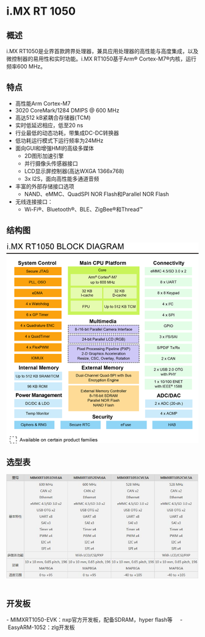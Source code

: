 # i.MX RT 1050
## 概述
i.MX RT1050是业界首款跨界处理器，兼具应用处理器的高性能与高度集成，以及微控制器的易用性和实时功能。i.MX RT1050基于Arm® Cortex-M7®内核，运行频率600 MHz。     

## 特点

   - 高性能Arm Cortex-M7
   - 3020 CoreMark/1284 DMIPS @ 600 MHz
   - 高达512 kB紧耦合存储器(TCM)
   - 实时低延迟相应，低至20 ns
   - 行业最低的动态功耗，带集成DC-DC转换器
   - 低功耗运行模式下运行频率为24MHz
   - 面向GUI和增强HMI的高级多媒体
       - 2D图形加速引擎
       - 并行摄像头传感器接口
       - LCD显示屏控制器(高达WXGA 1366x768)
       - 3x I2S，面向高性能多通道音频
   - 丰富的外部存储接口选项
       - NAND、eMMC、QuadSPI NOR Flash和Parallel NOR Flash
   - 无线连接接口：
       - Wi-Fi®、Bluetooth®、BLE、ZigBee®和Thread™

## 结构图
![](../Pic/Misc/rtkt2.jpg)

## 选型表
![](../Pic/Misc/IMXRT_10XX.jpg)
 
## 开发板
- MIMXRT1050-EVK：nxp官方开发板，配备SDRAM，hyper flash等     
- EasyARM-1052：zlg开发板


